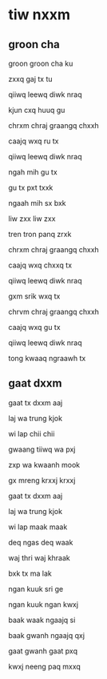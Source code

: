 # tiw nxxm

## groon cha

groon groon cha ku

zxxq gaj tx tu

qiiwq leewq diwk nraq

kjun cxq huuq gu

chrxm chraj graangq chxxh

caajq wxq ru tx

qiiwq leewq diwk nraq

ngah mih gu tx

gu tx pxt txxk

ngaah mih sx bxk

liw zxx liw zxx

tren tron panq zrxk

chrxm chraj graangq chxxh

caajq wxq chxxq tx

qiiwq leewq diwk nraq

gxm srik wxq tx

chrvm chraj graangq chxxh

caajq wxq gu tx

qiiwq leewq diwk nraq

tong kwaaq ngraawh tx

## gaat dxxm

gaat tx dxxm aaj

laj wa trung kjok

wi lap chii chii

gwaang tiiwq wa pxj

zxp wa kwaanh mook

gx mreng krxxj krxxj

gaat tx dxxm aaj

laj wa trung kjok

wi lap maak maak

deq ngas deq waak

waj thri waj khraak

bxk tx ma lak

ngan kuuk sri ge

ngan kuuk ngan kwxj

baak waak ngaajq si

baak gwanh ngaajq qxj

gaat gwanh gaat pxq

kwxj neeng paq mxxq
